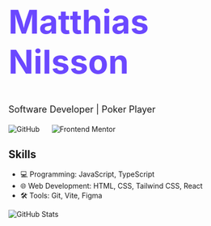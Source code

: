 <!-- Your Name -->
<h1 style="color: #6b48ff; font-size: 65px;">Matthias Nilsson</h1>

<p style="font-size: 18px;">Software Developer | Poker Player</p>

<!-- Social Media Profiles -->
<div style="margin-top: 20px;">
    <a href="https://github.com/Ralfislask" style="text-decoration: none; margin-right: 20px;">
        <img src="https://img.shields.io/badge/-GitHub-black?style=flat-square&logo=github" alt="GitHub" />
    </a>
    <a href="https://www.frontendmentor.io/profile/RalfiSlask" style="text-decoration: none;">
        <img src="https://img.shields.io/badge/-Frontend%20Mentor-orange?style=flat-square&logo=frontendmentor" alt="Frontend Mentor" />
    </a>
</div>

## Skills
<ul>
    <li>💻 Programming: JavaScript, TypeScript</li>
    <li>🌐 Web Development: HTML, CSS, Tailwind CSS, React</li>
    <li>🛠️ Tools: Git, Vite, Figma</li>
</ul>

<!-- GitHub Stats -->
<img src="https://github-readme-stats.vercel.app/api?username=ralfislask&show_icons=true&theme=dracula" alt="GitHub Stats" />
